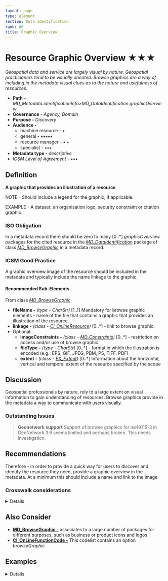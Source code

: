 ```yaml
---
layout: page
type: element
section: Data Identification
rank: 80
title: Graphic Overview
---
```

# Resource Graphic Overview ★★★
*Geospatial data and service are largely visual by nature.  Geospatial practicianers tend to be visually oriented. Browse graphics are a way of including in the metadata visual clues as to the nature and usefulness of resources.*

- **Path** -  *MD_Metadata.identificationInfo>MD_DataIdentification.graphicOverview*
- **Governance** -  *Agency, Domain*
- **Purpose -** *Discovery*
- **Audience -** 
  - machine resource - ⭑ 
  - general - ⭑⭑⭑⭑⭑
  - resource manager - ⭑ ⭑ 
  - specialist - ⭑⭑⭑
- **Metadata type -** *descriptive*
- *ICSM Level of Agreement* - ⭑⭑⭑

## Definition 

**A graphic that provides an illustration of a resource**

NOTE - Should include a legend for the graphic, if applicable.

EXAMPLE - A dataset, an organisation logo, security constraint or citation graphic..

### ISO Obligation

In a metadata record there should be zero to many [0..\*] *graphicOverview* packages for the cited resource in the  *[MD_DataIdentification](./class-MD_DataIdentification)* package of class *[MD_BrowseGraphic](http://wiki.esipfed.org/index.php/MD_BrowseGraphic)* in a metadata record.

### ICSM Good Practice 
A graphic overview image of the resource should be included in the metadata and typically include the name linkage to the graphic.

#### Recommended Sub-Elements 
From class *[MD_BrowseGraphic](http://wiki.esipfed.org/index.php/MD_BrowseGraphic)*
- **fileName -** *(type - CharStr)* [1..1] Mandatory for browse graphic elements - name of the file that contains a graphic that provides an illustration of the resource. 
- **linkage -** *(class - [CI_OnlineResource](./class-CI_OnlineResource))*  [0..\*] - link to browse graphic.
- Optional:
  - **imageConstraints -** *(class - [MD_Constraints](./class-MD_Constraints))*  [0..\*]  - restriction on access and/or use of browse graphic
  - **fileType -** *(type - CharStr)* [0..\*]  - format in which the illustration is encoded (e.g.: EPS, GIF, JPEG, PBM, PS, TIFF, PDF)
  - **extent -** *(class -  [EX_Extent](./ResourceExtent))* [0..\*] Information about the horizontal, vertical and temporal extent of the resource specified by the scope

## Discussion  

Geospatial professionals by nature, rely to a large extent on visual information to gain understanding of resources. Browse graphics provide in the metadata a way to communicate with users visually. 

### Outstanding Issues

> **Geonetwork support**
Support of browse graphics for iso19115-3 in GeoNetwork 3.6 seems limited and perhaps broken. This needs investigation.


## Recommendations 

Therefore - in order to provide a quick way for users to discover and identify the resource they need, provide a graphic overview in the metadata.  At a minimum this should include a name and link to the image.

### Crosswalk considerations 

<details>

#### ISO19139 

**browseGraphic** is a new package in iso19115-1. New elements include:
- **MD_BrowseGraphic.imageConstraint** *(class - [MD_Constraints](./class-md_constraints))
  - This new element was added in order to allow the specification of constraints on a browse graphic associated with a resource.
- **MD_BrowseGraphic.linkage** *(class - [CI_OnlineResource](./class-CI_OnlineResource))
  - This new element was added in order to allow a straightforward specification of the link to the browse graphic and the capability to add additionalinformation (name, description, …) about that graphic.

</details>

## Also Consider
- **[MD_BrowseGraphic -](http://wiki.esipfed.org/index.php/MD_BrowseGraphic)**  associates to a large number of packages for different purposes, such as business or product icons and logos
- **[CI_OnLineFunctionCode -](http://wiki.esipfed.org/index.php/ISO_19115-3_Codelists#CI_OnLineFunctionCode)** This codelist contains an option *browseGraphic*

## Examples

<details>

### XML -

```
<mdb:MD_Metadata>
....
    <mdb:identificationInfo>
      <mri:MD_DataIdentification>
         <mri:citation>
            <cit:CI_Citation>
               ....
               <cit:graphic>
                  <mcc:MD_BrowseGraphic>
                     <mcc:fileName>
                        <gco:CharacterString>https://static.wixstatic.com/media/414fd2_2f712656fb5547f39a08a53aab98cc29~mv2.png/v1/fill/w_92,h_146,al_c,q_80,usm_0.66_1.00_0.01/IFaGR9yg.webp</gco:CharacterString>
                     </mcc:fileName>
                     <mcc:linkage>
                        <cit:CI_OnlineResource>
                           <cit:linkage>
                              <gco:CharacterString>https://static.wixstatic.com/media/414fd2_2f712656fb5547f39a08a53aab98cc29~mv2.png/v1/fill/w_92,h_146,al_c,q_80,usm_0.66_1.00_0.01/IFaGR9yg.webp</gco:CharacterString>
                           </cit:linkage>
                           <cit:protocol>
                              <gco:CharacterString>WWW:LINK-1.0-http--link</gco:CharacterString>
                           </cit:protocol>
                           <cit:name gco:nilReason="missing">
                              <gco:CharacterString/>
                           </cit:name>
                           <cit:description gco:nilReason="missing">
                              <gco:CharacterString/>
                           </cit:description>
                           <cit:function>
                              <cit:CI_OnLineFunctionCode codeList="https://schemas.isotc211.org/19115/resources/Codelist/cat/codelists.xml#CI_OnLineFunctionCode"
                                                         codeListValue="browseGraphic"/>
                           </cit:function>
                        </cit:CI_OnlineResource>
                     </mcc:linkage>
                  </mcc:MD_BrowseGraphic>
                  ....
            </cit:CI_Citation>
         </mri:citation>
      </mri:MD_DataIdentification>
   </mdb:identificationInfo>
....
</mdb:MD_Metadata>
```

### UML diagrams

Recommended elements highlighted in Yellow

![browseGraphic](../images/BrowseGraphicUML.png)

</details>

